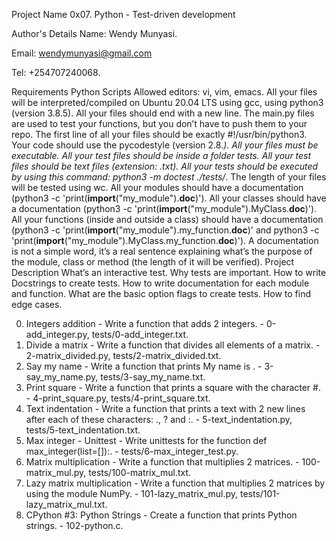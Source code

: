 Project Name
0x07. Python - Test-driven development

Author's Details
Name: Wendy Munyasi.

Email: wendymunyasi@gmail.com

Tel: +254707240068.

Requirements
Python Scripts
Allowed editors: vi, vim, emacs.
All your files will be interpreted/compiled on Ubuntu 20.04 LTS using gcc, using python3 (version 3.8.5).
All your files should end with a new line.
The main.py files are used to test your functions, but you don’t have to push them to your repo.
The first line of all your files should be exactly #!/usr/bin/python3.
Your code should use the pycodestyle (version 2.8.*).
All your files must be executable.
All your test files should be inside a folder tests.
All your test files should be text files (extension: .txt).
All your tests should be executed by using this command: python3 -m doctest ./tests/*.
The length of your files will be tested using wc.
All your modules should have a documentation (python3 -c 'print(__import__("my_module").__doc__)').
All your classes should have a documentation (python3 -c 'print(__import__("my_module").MyClass.__doc__)').
All your functions (inside and outside a class) should have a documentation (python3 -c 'print(__import__("my_module").my_function.__doc__)' and python3 -c 'print(__import__("my_module").MyClass.my_function.__doc__)').
A documentation is not a simple word, it’s a real sentence explaining what’s the purpose of the module, class or method (the length of it will be verified).
Project Description
What’s an interactive test. Why tests are important. How to write Docstrings to create tests. How to write documentation for each module and function. What are the basic option flags to create tests. How to find edge cases.

0. Integers addition - Write a function that adds 2 integers. - 0-add_integer.py, tests/0-add_integer.txt.
1. Divide a matrix - Write a function that divides all elements of a matrix. - 2-matrix_divided.py, tests/2-matrix_divided.txt.
2. Say my name - Write a function that prints My name is <first name> <last name>. - 3-say_my_name.py, tests/3-say_my_name.txt.
3. Print square - Write a function that prints a square with the character #. - 4-print_square.py, tests/4-print_square.txt.
4. Text indentation - Write a function that prints a text with 2 new lines after each of these characters: ., ? and :. -  5-text_indentation.py, tests/5-text_indentation.txt.
5. Max integer - Unittest - Write unittests for the function def max_integer(list=[]):. - tests/6-max_integer_test.py.
6. Matrix multiplication - Write a function that multiplies 2 matrices. - 100-matrix_mul.py, tests/100-matrix_mul.txt.
7. Lazy matrix multiplication - Write a function that multiplies 2 matrices by using the module NumPy. - 101-lazy_matrix_mul.py, tests/101-lazy_matrix_mul.txt.
8. CPython #3: Python Strings - Create a function that prints Python strings. - 102-python.c.
